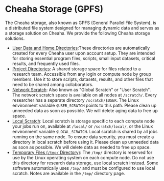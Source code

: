 # Cheaha Storage (GPFS)

The Cheaha storage, also known as GPFS (General Parallel File System), is a distributed file system designed for managing dynamic data and serves as a storage solution on Cheaha. We provide the following Cheaha storage solutions.

- [User Data and Home Directories](./individual_directories.md):These directories are automatically created for every Cheaha user upon account setup. They are intended for storing essential program files, scripts, small input datasets, critical results, and frequently used files.
- [Project Directories](./project_directories.md): A shared storage space for files related to a research team. Accessible from any login or compute node by group members. Use it to store scripts, datasets, results, and other files that need to be shared among collaborators.
- [Network Scratch](./network_scratch.md): Also known as "Global Scratch" or "User Scratch". The network scratch space is available on all nodes at `/scratch/`. Every researcher has a separate directory `/scratch/$USER`. The Linux environment variable `$USER_SCRATCH` points to this path. Please clean up unneeded data as soon as possible. We will delete aging data to free up space.
- [Local Scratch](./local_scratch.md): Local scratch is storage specific to each compute node your jobs run on, available at `/local/` or `/scratch/local/`, or the Linux environment variable `$LOCAL_SCRATCH`. Local scratch is shared by all jobs running on the same node. To ensure data security, you must create a directory in local scratch before using it. Please clean up unneeded data as soon as possible. We will delete data as needed to free up space.
- [Temporary Files (`/tmp/` Directory)](./temporary_files.md): The `/tmp/` directory is reserved for use by the Linux operating system on each compute node. Do not use this directory for research data storage, use [local scratch](./local_scratch.md) instead. Some software automatically uses `/tmp/` and must be configured to use local scratch. Notes are available in the `/tmp/` directory page.
